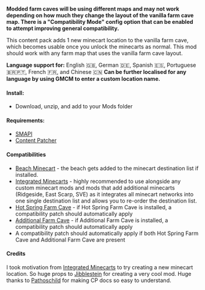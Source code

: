 **Modded farm caves will be using different maps and may not work depending on how much they change the layout of the vanilla farm cave map. There is a "Compatibility Mode" config option that can be enabled to attempt improving general compatibility.**

This content pack adds 1 new minecart location to the vanilla farm cave, which becomes usable once you unlock the minecarts as normal. This mod should work with any farm map that uses the vanilla farm cave layout.

**Language support for:** English 🇬🇧, German 🇩🇪, Spanish 🇪🇸, Portuguese 🇧🇷🇵🇹, French 🇫🇷, and Chinese 🇨🇳
**Can be further localised for any language by using GMCM to enter a custom location name.**

#### Install:

-   Download, unzip, and add to your Mods folder

#### Requirements:

-   [SMAPI](https://www.nexusmods.com/stardewvalley/mods/2400)
-   [Content Patcher](https://www.nexusmods.com/stardewvalley/mods/1915)

#### Compatibilities

-   [Beach Minecart](https://www.nexusmods.com/stardewvalley/mods/13650) - the beach gets added to the minecart destination list if installed.
-   [Integrated Minecarts](https://www.nexusmods.com/stardewvalley/mods/11881) - highly recommended to use alongside any custom minecart mods and mods that add additional minecarts (Ridgeside, East Scarp, SVE) as it integrates all minecart networks into one single destination list and allows you to re-order the destination list.
-	[Hot Spring Farm Cave](https://www.nexusmods.com/stardewvalley/mods/5849) - if Hot Spring Farm Cave is installed, a compatibility patch should automatically apply
-	[Additional Farm Cave](https://www.nexusmods.com/stardewvalley/mods/14109) - if Additional Farm Cave is installed, a compatibility patch should automatically apply
-	A compatibility patch should automatically apply if both Hot Spring Farm Cave and Additional Farm Cave are present

#### Credits

I took motivation from [Integrated Minecarts](https://www.nexusmods.com/stardewvalley/mods/11881) to try creating a new minecart location. So huge props to [Jibblestein](https://www.nexusmods.com/stardewvalley/users/5639823) for creating a very cool mod. Huge thanks to [Pathoschild](https://www.nexusmods.com/stardewvalley/users/1552317) for making CP docs so easy to understand.

